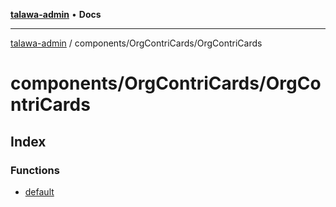 [**talawa-admin**](../../../README.md) • **Docs**

***

[talawa-admin](../../../modules.md) / components/OrgContriCards/OrgContriCards

# components/OrgContriCards/OrgContriCards

## Index

### Functions

- [default](functions/default.md)
